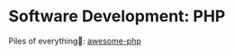 # Software Development: PHP

Piles of everything💩:
[awesome-php](https://github.com/ziadoz/awesome-php)
